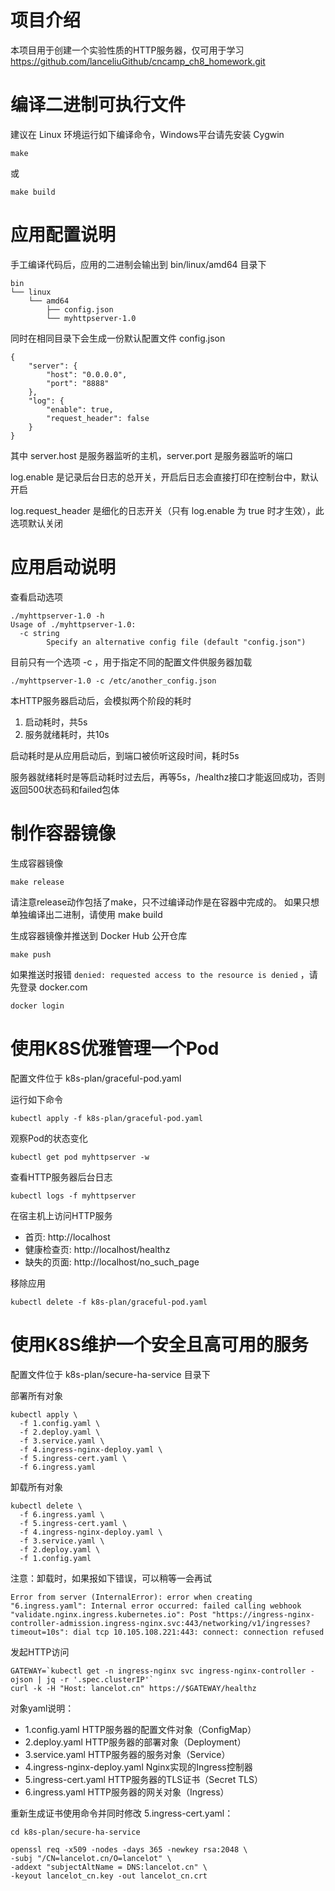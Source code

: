 # 项目介绍

本项目用于创建一个实验性质的HTTP服务器，仅可用于学习
https://github.com/lanceliuGithub/cncamp_ch8_homework.git

# 编译二进制可执行文件

建议在 Linux 环境运行如下编译命令，Windows平台请先安装 Cygwin
```
make
```
或
```
make build
```

# 应用配置说明

手工编译代码后，应用的二进制会输出到 bin/linux/amd64 目录下
```
bin
└── linux
    └── amd64
        ├── config.json
        └── myhttpserver-1.0
```

同时在相同目录下会生成一份默认配置文件 config.json
```
{
	"server": {
		"host": "0.0.0.0",
		"port": "8888"
	},
	"log": {
		"enable": true,
		"request_header": false
	}
}
```

其中 server.host 是服务器监听的主机，server.port 是服务器监听的端口

log.enable 是记录后台日志的总开关，开启后日志会直接打印在控制台中，默认开启

log.request_header 是细化的日志开关（只有 log.enable 为 true 时才生效），此选项默认关闭

# 应用启动说明

查看启动选项
```
./myhttpserver-1.0 -h
Usage of ./myhttpserver-1.0:
  -c string
    	Specify an alternative config file (default "config.json")
```

目前只有一个选项 -c ，用于指定不同的配置文件供服务器加载
```
./myhttpserver-1.0 -c /etc/another_config.json
```

本HTTP服务器启动后，会模拟两个阶段的耗时
1. 启动耗时，共5s
2. 服务就绪耗时，共10s

启动耗时是从应用启动后，到端口被侦听这段时间，耗时5s

服务器就绪耗时是等启动耗时过去后，再等5s，/healthz接口才能返回成功，否则返回500状态码和failed包体

# 制作容器镜像

生成容器镜像
```
make release
```
请注意release动作包括了make，只不过编译动作是在容器中完成的。
如果只想单独编译出二进制，请使用 make build

生成容器镜像并推送到 Docker Hub 公开仓库
```
make push
```

如果推送时报错 `denied: requested access to the resource is denied` ，请先登录 docker.com
```
docker login
```

# 使用K8S优雅管理一个Pod

配置文件位于 k8s-plan/graceful-pod.yaml

运行如下命令
```
kubectl apply -f k8s-plan/graceful-pod.yaml
```

观察Pod的状态变化
```
kubectl get pod myhttpserver -w
```

查看HTTP服务器后台日志
```
kubectl logs -f myhttpserver
```


在宿主机上访问HTTP服务

- 首页: http://localhost
- 健康检查页: http://localhost/healthz
- 缺失的页面: http://localhost/no_such_page

移除应用
```
kubectl delete -f k8s-plan/graceful-pod.yaml
```

# 使用K8S维护一个安全且高可用的服务

配置文件位于 k8s-plan/secure-ha-service 目录下

部署所有对象
```
kubectl apply \
  -f 1.config.yaml \
  -f 2.deploy.yaml \
  -f 3.service.yaml \
  -f 4.ingress-nginx-deploy.yaml \
  -f 5.ingress-cert.yaml \
  -f 6.ingress.yaml
```

卸载所有对象
```
kubectl delete \
  -f 6.ingress.yaml \
  -f 5.ingress-cert.yaml \
  -f 4.ingress-nginx-deploy.yaml \
  -f 3.service.yaml \
  -f 2.deploy.yaml \
  -f 1.config.yaml
```

注意：卸载时，如果报如下错误，可以稍等一会再试
```
Error from server (InternalError): error when creating "6.ingress.yaml": Internal error occurred: failed calling webhook "validate.nginx.ingress.kubernetes.io": Post "https://ingress-nginx-controller-admission.ingress-nginx.svc:443/networking/v1/ingresses?timeout=10s": dial tcp 10.105.108.221:443: connect: connection refused
```

发起HTTP访问
```
GATEWAY=`kubectl get -n ingress-nginx svc ingress-nginx-controller -ojson | jq -r '.spec.clusterIP'`
curl -k -H "Host: lancelot.cn" https://$GATEWAY/healthz
```

对象yaml说明：
- 1.config.yaml   HTTP服务器的配置文件对象（ConfigMap）
- 2.deploy.yaml   HTTP服务器的部署对象（Deployment）
- 3.service.yaml  HTTP服务器的服务对象（Service）
- 4.ingress-nginx-deploy.yaml   Nginx实现的Ingress控制器
- 5.ingress-cert.yaml   HTTP服务器的TLS证书（Secret TLS）
- 6.ingress.yaml  HTTP服务器的网关对象（Ingress）

重新生成证书使用命令并同时修改 5.ingress-cert.yaml：
```
cd k8s-plan/secure-ha-service

openssl req -x509 -nodes -days 365 -newkey rsa:2048 \
-subj "/CN=lancelot.cn/O=lancelot" \
-addext "subjectAltName = DNS:lancelot.cn" \
-keyout lancelot_cn.key -out lancelot_cn.crt
```
